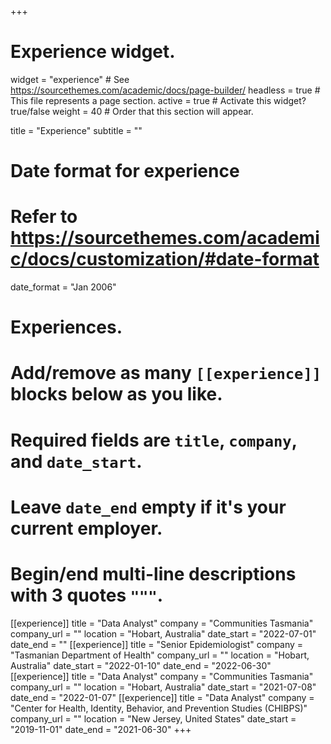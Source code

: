 +++
# Experience widget.
widget = "experience"  # See https://sourcethemes.com/academic/docs/page-builder/
headless = true  # This file represents a page section.
active = true  # Activate this widget? true/false
weight = 40  # Order that this section will appear.

title = "Experience"
subtitle = ""

# Date format for experience
#   Refer to https://sourcethemes.com/academic/docs/customization/#date-format
date_format = "Jan 2006"

# Experiences.
#   Add/remove as many `[[experience]]` blocks below as you like.
#   Required fields are `title`, `company`, and `date_start`.
#   Leave `date_end` empty if it's your current employer.
#   Begin/end multi-line descriptions with 3 quotes `"""`.
[[experience]]
  title = "Data Analyst"
  company = "Communities Tasmania"
  company_url = ""
  location = "Hobart, Australia"
  date_start = "2022-07-01"
  date_end = ""
[[experience]]
  title = "Senior Epidemiologist"
  company = "Tasmanian Department of Health"
  company_url = ""
  location = "Hobart, Australia"
  date_start = "2022-01-10"
  date_end = "2022-06-30"
[[experience]]
  title = "Data Analyst"
  company = "Communities Tasmania"
  company_url = ""
  location = "Hobart, Australia"
  date_start = "2021-07-08"
  date_end = "2022-01-07"
[[experience]]
  title = "Data Analyst"
  company = "Center for Health, Identity, Behavior, and Prevention Studies (CHIBPS)"
  company_url = ""
  location = "New Jersey, United States"
  date_start = "2019-11-01"
  date_end = "2021-06-30"
+++
